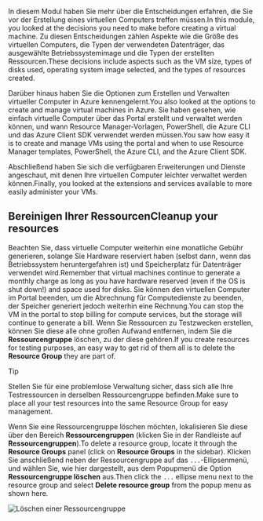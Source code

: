 <span data-ttu-id="67e21-101">In diesem Modul haben Sie mehr über die Entscheidungen erfahren, die Sie vor der Erstellung eines virtuellen Computers treffen müssen.</span><span class="sxs-lookup"><span data-stu-id="67e21-101">In this module, you looked at the decisions you need to make before creating a virtual machine.</span></span> <span data-ttu-id="67e21-102">Zu diesen Entscheidungen zählen Aspekte wie die Größe des virtuellen Computers, die Typen der verwendeten Datenträger, das ausgewählte Betriebssystemimage und die Typen der erstellten Ressourcen.</span><span class="sxs-lookup"><span data-stu-id="67e21-102">These decisions include aspects such as the VM size, types of disks used, operating system image selected, and the types of resources created.</span></span>

<span data-ttu-id="67e21-103">Darüber hinaus haben Sie die Optionen zum Erstellen und Verwalten virtueller Computer in Azure kennengelernt.</span><span class="sxs-lookup"><span data-stu-id="67e21-103">You also looked at the options to create and manage virtual machines in Azure.</span></span> <span data-ttu-id="67e21-104">Sie haben gesehen, wie einfach virtuelle Computer über das Portal erstellt und verwaltet werden können, und wann Resource Manager-Vorlagen, PowerShell, die Azure CLI und das Azure Client SDK verwendet werden müssen.</span><span class="sxs-lookup"><span data-stu-id="67e21-104">You saw how easy it is to create and manage VMs using the portal and when to use Resource Manager templates, PowerShell, the Azure CLI, and the Azure Client SDK.</span></span>

<span data-ttu-id="67e21-105">Abschließend haben Sie sich die verfügbaren Erweiterungen und Dienste angeschaut, mit denen Ihre virtuellen Computer leichter verwaltet werden können.</span><span class="sxs-lookup"><span data-stu-id="67e21-105">Finally, you looked at the extensions and services available to more easily administer your VMs.</span></span>

## <a name="cleanup-your-resources"></a><span data-ttu-id="67e21-106">Bereinigen Ihrer Ressourcen</span><span class="sxs-lookup"><span data-stu-id="67e21-106">Cleanup your resources</span></span>

<span data-ttu-id="67e21-107">Beachten Sie, dass virtuelle Computer weiterhin eine monatliche Gebühr generieren, solange Sie Hardware reserviert haben (selbst dann, wenn das Betriebssystem heruntergefahren ist) und Speicherplatz für Datenträger verwendet wird.</span><span class="sxs-lookup"><span data-stu-id="67e21-107">Remember that virtual machines continue to generate a monthly charge as long as you have hardware reserved (even if the OS is shut down!) and space used for disks.</span></span> <span data-ttu-id="67e21-108">Sie können den virtuellen Computer im Portal beenden, um die Abrechnung für Computedienste zu beenden, der Speicher generiert jedoch weiterhin eine Rechnung.</span><span class="sxs-lookup"><span data-stu-id="67e21-108">You can stop the VM in the portal to stop billing for compute services, but the storage will continue to generate a bill.</span></span> <span data-ttu-id="67e21-109">Wenn Sie Ressourcen zu Testzwecken erstellen, können Sie diese alle ohne großen Aufwand entfernen, indem Sie die **Ressourcengruppe** löschen, zu der diese gehören.</span><span class="sxs-lookup"><span data-stu-id="67e21-109">If you create resources for testing purposes, an easy way to get rid of them all is to delete the **Resource Group** they are part of.</span></span>

> [!TIP]
> <span data-ttu-id="67e21-110">Stellen Sie für eine problemlose Verwaltung sicher, dass sich alle Ihre Testressourcen in derselben Ressourcengruppe befinden.</span><span class="sxs-lookup"><span data-stu-id="67e21-110">Make sure to place all your test resources into the same Resource Group for easy management.</span></span>

<span data-ttu-id="67e21-111">Wenn Sie eine Ressourcengruppe löschen möchten, lokalisieren Sie diese über den Bereich **Ressourcengruppen** (klicken Sie in der Randleiste auf **Ressourcengruppen**).</span><span class="sxs-lookup"><span data-stu-id="67e21-111">To delete a resource group, locate it through the **Resource Groups** panel (click on **Resource Groups** in the sidebar).</span></span> <span data-ttu-id="67e21-112">Klicken Sie anschließend neben der Ressourcengruppe auf das `...`-Ellipsenmenü, und wählen Sie, wie hier dargestellt, aus dem Popupmenü die Option **Ressourcengruppe löschen** aus.</span><span class="sxs-lookup"><span data-stu-id="67e21-112">Then click the `...` ellipse menu next to the resource group and select **Delete resource group** from the popup menu as shown here.</span></span>

![Löschen einer Ressourcengruppe](../media-draft/7-delete-rgs.png)
